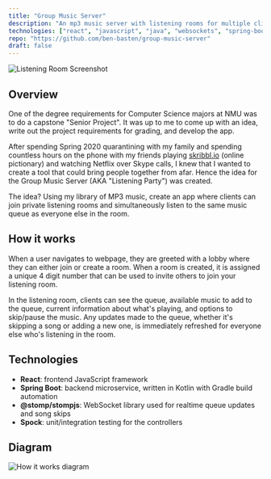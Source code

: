 ```yaml
---
title: "Group Music Server"
description: "An mp3 music server with listening rooms for multiple clients to join and listen to the same music. "
technologies: ["react", "javascript", "java", "websockets", "spring-boot", "gradle"]
repo: "https://github.com/ben-basten/group-music-server"
draft: false
---
```


![Listening Room Screenshot](/images/projects/group-music-server.png)

## Overview

One of the degree requirements for Computer Science majors at NMU was to do a capstone "Senior Project". It was up to me to come up with an idea, write out the project requirements for grading, and develop the app.

After spending Spring 2020 quarantining with my family and spending countless hours on the phone with my friends playing [skribbl.io](https://skribbl.io/) (online pictionary) and watching Netflix over Skype calls, I knew that I wanted to create a tool that could bring people together from afar. Hence the idea for the Group Music Server (AKA "Listening Party") was created.

The idea? Using my library of MP3 music, create an app where clients can join private listening rooms and simultaneously listen to the same music queue as everyone else in the room. 

## How it works

When a user navigates to webpage, they are greeted with a lobby where they can either join or create a room. When a room is created, it is assigned a unique 4 digit number that can be used to invite others to join your listening room.

In the listening room, clients can see the queue, available music to add to the queue, current information about what's playing, and options to skip/pause the music. Any updates made to the queue, whether it's skipping a song or adding a new one, is immediately refreshed for everyone else who's listening in the room.

## Technologies

* **React**: frontend JavaScript framework
* **Spring Boot**: backend microservice, written in Kotlin with Gradle build automation
* **@stomp/stompjs**: WebSocket library used for realtime queue updates and song skips
* **Spock**: unit/integration testing for the controllers

## Diagram

![How it works diagram](/images/projects/gms-diagram.png)